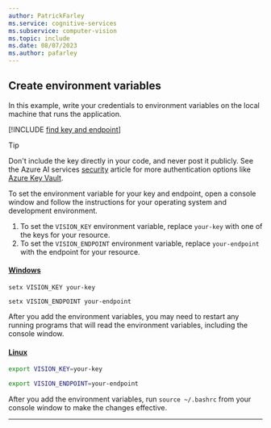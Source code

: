 ```yaml
---
author: PatrickFarley
ms.service: cognitive-services
ms.subservice: computer-vision
ms.topic: include
ms.date: 08/07/2023
ms.author: pafarley
---
```


## Create environment variables 

In this example, write your credentials to environment variables on the local machine that runs the application.

[!INCLUDE [find key and endpoint](./find-key.md)]

> [!TIP]
> Don't include the key directly in your code, and never post it publicly. See the Azure AI services [security](../../security-features.md) article for more authentication options like [Azure Key Vault](../../use-key-vault.md).

To set the environment variable for your key and endpoint, open a console window and follow the instructions for your operating system and development environment. 

1. To set the `VISION_KEY` environment variable, replace `your-key` with one of the keys for your resource.
2. To set the `VISION_ENDPOINT` environment variable, replace `your-endpoint` with the endpoint for your resource.

#### [Windows](#tab/windows)

```console
setx VISION_KEY your-key
```

```console
setx VISION_ENDPOINT your-endpoint
```

After you add the environment variables, you may need to restart any running programs that will read the environment variables, including the console window.

#### [Linux](#tab/linux)

```bash
export VISION_KEY=your-key
```

```bash
export VISION_ENDPOINT=your-endpoint
```

After you add the environment variables, run `source ~/.bashrc` from your console window to make the changes effective.

---
